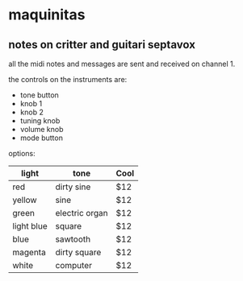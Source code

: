 # maquinitas

## notes on critter and guitari septavox

all the midi notes and messages are sent and received on channel 1.

the controls on the instruments are:

* tone button
* knob 1
* knob 2
* tuning knob
* volume knob
* mode button

options:

| light     | tone           | Cool  |
|-----------|---------------| -----|
| red       | dirty sine    |   $12 |
| yellow    | sine          |   $12 |
| green     | electric organ|   $12 |
| light blue| square        |   $12 |
| blue      | sawtooth      |   $12 |
| magenta   | dirty square  |   $12 |
| white     | computer      |   $12 |
